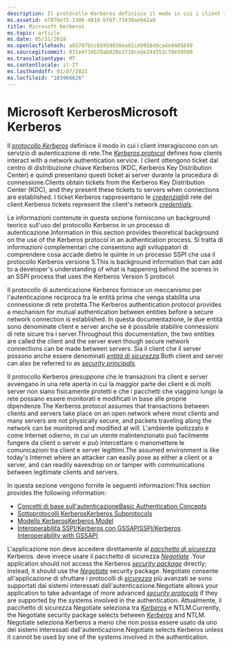 ```yaml
---
description: Il protocollo Kerberos definisce il modo in cui i client interagiscono con un SDK (Network Authentication Service \[ Platform Software Development Kit) \] .
ms.assetid: e7870e72-1386-4818-bf6f-73430ae942a8
title: Microsoft Kerberos
ms.topic: article
ms.date: 05/31/2018
ms.openlocfilehash: a03787bcc65959838ea02c49958d9ca4e0405649
ms.sourcegitcommit: 831e8f3db78ab820e1710cede244553c70e50500
ms.translationtype: MT
ms.contentlocale: it-IT
ms.lasthandoff: 01/07/2021
ms.locfileid: "103966626"
---
```

# <a name="microsoft-kerberos"></a><span data-ttu-id="a2eb4-103">Microsoft Kerberos</span><span class="sxs-lookup"><span data-stu-id="a2eb4-103">Microsoft Kerberos</span></span>

<span data-ttu-id="a2eb4-104">Il [*protocollo Kerberos*](../secgloss/k-gly.md) definisce il modo in cui i client interagiscono con un servizio di autenticazione di rete.</span><span class="sxs-lookup"><span data-stu-id="a2eb4-104">The [*Kerberos protocol*](../secgloss/k-gly.md) defines how clients interact with a network authentication service.</span></span> <span data-ttu-id="a2eb4-105">I client ottengono ticket dal centro di distribuzione chiave Kerberos (KDC, Kerberos Key Distribution Center) e quindi presentano questi ticket ai server durante la procedura di connessione.</span><span class="sxs-lookup"><span data-stu-id="a2eb4-105">Clients obtain tickets from the Kerberos Key Distribution Center (KDC), and they present these tickets to servers when connections are established.</span></span> <span data-ttu-id="a2eb4-106">I ticket Kerberos rappresentano le [*credenziali*](../secgloss/c-gly.md)di rete del client.</span><span class="sxs-lookup"><span data-stu-id="a2eb4-106">Kerberos tickets represent the client's network [*credentials*](../secgloss/c-gly.md).</span></span>

<span data-ttu-id="a2eb4-107">Le informazioni contenute in questa sezione forniscono un background teorico sull'uso del protocollo Kerberos in un processo di autenticazione.</span><span class="sxs-lookup"><span data-stu-id="a2eb4-107">Information in this section provides theoretical background on the use of the Kerberos protocol in an authentication process.</span></span> <span data-ttu-id="a2eb4-108">Si tratta di informazioni complementari che consentono agli sviluppatori di comprendere cosa accade dietro le quinte in un processo SSPI che usa il protocollo Kerberos versione 5.</span><span class="sxs-lookup"><span data-stu-id="a2eb4-108">This is background information that can add to a developer's understanding of what is happening behind the scenes in an SSPI process that uses the Kerberos Version 5 protocol.</span></span>

<span data-ttu-id="a2eb4-109">Il protocollo di autenticazione Kerberos fornisce un meccanismo per l'autenticazione reciproca tra le entità prima che venga stabilita una connessione di rete protetta.</span><span class="sxs-lookup"><span data-stu-id="a2eb4-109">The Kerberos authentication protocol provides a mechanism for mutual authentication between entities before a secure network connection is established.</span></span> <span data-ttu-id="a2eb4-110">In questa documentazione, le due entità sono denominate client e server anche se è possibile stabilire connessioni di rete sicure tra i server.</span><span class="sxs-lookup"><span data-stu-id="a2eb4-110">Throughout this documentation, the two entities are called the client and the server even though secure network connections can be made between servers.</span></span> <span data-ttu-id="a2eb4-111">Sia il client che il server possono anche essere denominati [*entità di sicurezza*](../secgloss/s-gly.md).</span><span class="sxs-lookup"><span data-stu-id="a2eb4-111">Both client and server can also be referred to as [*security principals*](../secgloss/s-gly.md).</span></span>

<span data-ttu-id="a2eb4-112">Il protocollo Kerberos presuppone che le transazioni tra client e server avvengano in una rete aperta in cui la maggior parte dei client e di molti server non siano fisicamente protetti e che i pacchetti che viaggino lungo la rete possano essere monitorati e modificati in base alle proprie dipendenze.</span><span class="sxs-lookup"><span data-stu-id="a2eb4-112">The Kerberos protocol assumes that transactions between clients and servers take place on an open network where most clients and many servers are not physically secure, and packets traveling along the network can be monitored and modified at will.</span></span> <span data-ttu-id="a2eb4-113">L'ambiente ipotizzato è come Internet odierno, in cui un utente malintenzionato può facilmente fungere da client o server e può intercettare o manomettere le comunicazioni tra client e server legittimi.</span><span class="sxs-lookup"><span data-stu-id="a2eb4-113">The assumed environment is like today's Internet where an attacker can easily pose as either a client or a server, and can readily eavesdrop on or tamper with communications between legitimate clients and servers.</span></span>

<span data-ttu-id="a2eb4-114">In questa sezione vengono fornite le seguenti informazioni:</span><span class="sxs-lookup"><span data-stu-id="a2eb4-114">This section provides the following information:</span></span>

-   [<span data-ttu-id="a2eb4-115">Concetti di base sull'autenticazione</span><span class="sxs-lookup"><span data-stu-id="a2eb4-115">Basic Authentication Concepts</span></span>](basic-authentication-concepts.md)
-   [<span data-ttu-id="a2eb4-116">Sottoprotocolli Kerberos</span><span class="sxs-lookup"><span data-stu-id="a2eb4-116">Kerberos Subprotocols</span></span>](kerberos-subprotocols.md)
-   [<span data-ttu-id="a2eb4-117">Modello Kerberos</span><span class="sxs-lookup"><span data-stu-id="a2eb4-117">Kerberos Model</span></span>](kerberos-components.md)
-   [<span data-ttu-id="a2eb4-118">Interoperabilità SSPI/Kerberos con GSSAPI</span><span class="sxs-lookup"><span data-stu-id="a2eb4-118">SSPI/Kerberos Interoperability with GSSAPI</span></span>](sspi-kerberos-interoperability-with-gssapi.md)

<span data-ttu-id="a2eb4-119">L'applicazione non deve accedere direttamente al [*pacchetto di sicurezza*](../secgloss/s-gly.md) Kerberos. deve invece usare il pacchetto di sicurezza [*Negotiate*](../secgloss/n-gly.md) .</span><span class="sxs-lookup"><span data-stu-id="a2eb4-119">Your application should not access the Kerberos [*security package*](../secgloss/s-gly.md) directly; instead, it should use the [*Negotiate*](../secgloss/n-gly.md) security package.</span></span> <span data-ttu-id="a2eb4-120">Negotiate consente all'applicazione di sfruttare i protocolli di [*sicurezza*](../secgloss/s-gly.md) più avanzati se sono supportati dai sistemi interessati dall'autenticazione.</span><span class="sxs-lookup"><span data-stu-id="a2eb4-120">Negotiate allows your application to take advantage of more advanced [*security protocols*](../secgloss/s-gly.md) if they are supported by the systems involved in the authentication.</span></span> <span data-ttu-id="a2eb4-121">Attualmente, il pacchetto di sicurezza Negotiate seleziona tra [*Kerberos*](../secgloss/k-gly.md) e NTLM.</span><span class="sxs-lookup"><span data-stu-id="a2eb4-121">Currently, the Negotiate security package selects between [*Kerberos*](../secgloss/k-gly.md) and NTLM.</span></span> <span data-ttu-id="a2eb4-122">Negotiate seleziona Kerberos a meno che non possa essere usato da uno dei sistemi interessati dall'autenticazione.</span><span class="sxs-lookup"><span data-stu-id="a2eb4-122">Negotiate selects Kerberos unless it cannot be used by one of the systems involved in the authentication.</span></span>

 

 
